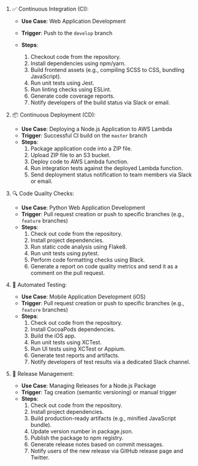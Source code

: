1. ✅ Continuous Integration (CI):




   - **Use Case**: Web Application Development
   - **Trigger**: Push to the `develop` branch
     
   - **Steps**:
     1. Checkout code from the repository.
     2. Install dependencies using npm/yarn.
     3. Build frontend assets (e.g., compiling SCSS to CSS, bundling JavaScript).
     4. Run unit tests using Jest.
     5. Run linting checks using ESLint.
     6. Generate code coverage reports.
     7. Notify developers of the build status via Slack or email.

2. 📦 Continuous Deployment (CD):

   - **Use Case**: Deploying a Node.js Application to AWS Lambda
   - **Trigger**: Successful CI build on the `master` branch
   - **Steps**:
     1. Package application code into a ZIP file.
     2. Upload ZIP file to an S3 bucket.
     3. Deploy code to AWS Lambda function.
     4. Run integration tests against the deployed Lambda function.
     5. Send deployment status notification to team members via Slack or email.

3. 🔍 Code Quality Checks:

   - **Use Case**: Python Web Application Development
   - **Trigger**: Pull request creation or push to specific branches (e.g., `feature` branches)
   - **Steps**:
     1. Check out code from the repository.
     2. Install project dependencies.
     3. Run static code analysis using Flake8.
     4. Run unit tests using pytest.
     5. Perform code formatting checks using Black.
     6. Generate a report on code quality metrics and send it as a comment on the pull request.

4. 🧪 Automated Testing:

   - **Use Case**: Mobile Application Development (iOS)
   - **Trigger**: Pull request creation or push to specific branches (e.g., `feature` branches)
   - **Steps**:
     1. Check out code from the repository.
     2. Install CocoaPods dependencies.
     3. Build the iOS app.
     4. Run unit tests using XCTest.
     5. Run UI tests using XCTest or Appium.
     6. Generate test reports and artifacts.
     7. Notify developers of test results via a dedicated Slack channel.

5. 🚀 Release Management:
   - **Use Case**: Managing Releases for a Node.js Package
   - **Trigger**: Tag creation (semantic versioning) or manual trigger
   - **Steps**:
     1. Check out code from the repository.
     2. Install project dependencies.
     3. Build production-ready artifacts (e.g., minified JavaScript bundle).
     4. Update version number in package.json.
     5. Publish the package to npm registry.
     6. Generate release notes based on commit messages.
     7. Notify users of the new release via GitHub release page and Twitter.
